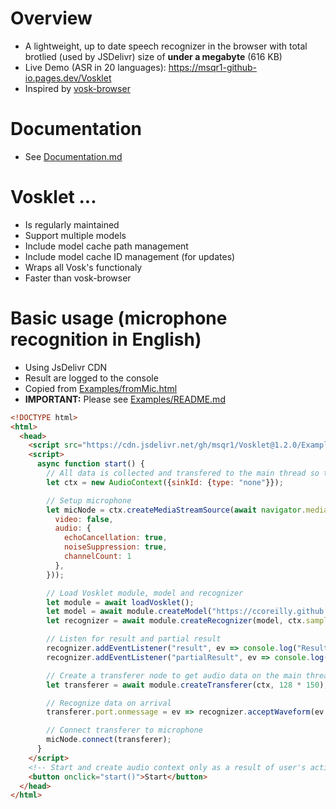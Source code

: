 # Overview
- A lightweight, up to date speech recognizer in the browser with total brotlied (used by JSDelivr) size of **under a megabyte** (616 KB)
- Live Demo (ASR in 20 languages): https://msqr1-github-io.pages.dev/Vosklet
- Inspired by [vosk-browser](https://github.com/ccoreilly/vosk-browser)

# Documentation
- See [Documentation.md](Documentation.md)

# Vosklet ...
- Is regularly maintained
- Support multiple models
- Include model cache path management
- Include model cache ID management (for updates)
- Wraps all Vosk's functionaly
- Faster than vosk-browser

# Basic usage (microphone recognition in English)
- Using JsDelivr CDN
- Result are logged to the console
- Copied from [Examples/fromMic.html](Examples/fromMic.html)
- **IMPORTANT:** Please see [Examples/README.md](Examples/README.md)
```html
<!DOCTYPE html>
<html>
  <head>
    <script src="https://cdn.jsdelivr.net/gh/msqr1/Vosklet@1.2.0/Examples/Vosklet.js" async defer></script>
    <script>
      async function start() {
        // All data is collected and transfered to the main thread so the AudioContext won't output anything. Set sinkId type to none to save power
        let ctx = new AudioContext({sinkId: {type: "none"}});

        // Setup microphone   
        let micNode = ctx.createMediaStreamSource(await navigator.mediaDevices.getUserMedia({
          video: false,
          audio: {
            echoCancellation: true,
            noiseSuppression: true,
            channelCount: 1
          },
        }));

        // Load Vosklet module, model and recognizer
        let module = await loadVosklet();
        let model = await module.createModel("https://ccoreilly.github.io/vosk-browser/models/vosk-model-small-en-us-0.15.tar.gz","English","vosk-model-small-en-us-0.15")
        let recognizer = await module.createRecognizer(model, ctx.sampleRate);

        // Listen for result and partial result
        recognizer.addEventListener("result", ev => console.log("Result: ", ev.detail))
        recognizer.addEventListener("partialResult", ev => console.log("Partial result: ", ev.detail));

        // Create a transferer node to get audio data on the main thread
        let transferer = await module.createTransferer(ctx, 128 * 150);

        // Recognize data on arrival
        transferer.port.onmessage = ev => recognizer.acceptWaveform(ev.data);

        // Connect transferer to microphone
        micNode.connect(transferer);
      }
    </script>
    <!-- Start and create audio context only as a result of user's action -->
    <button onclick="start()">Start</button>
  </head>
</html>
```
